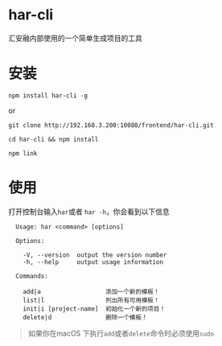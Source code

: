 
# har-cli
汇安融内部使用的一个简单生成项目的工具

# 安装
```
npm install har-cli -g
```
or
```
git clone http://192.168.3.200:10080/frontend/har-cli.git

cd har-cli && npm install

npm link
```

# 使用
打开控制台输入`har`或者 `har -h`，你会看到以下信息
```
  Usage: har <command> [options]

  Options:

    -V, --version  output the version number
    -h, --help     output usage information

  Commands:

    add|a                  添加一个新的模板！
    list|l                 列出所有可用模板！
    init|i [project-name]  初始化一个新的项目！
    delete|d               删除一个模板！

```

> 如果你在macOS 下执行`add`或者`delete`命令时必须使用`sudo`








